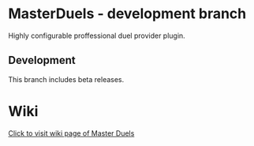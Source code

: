 # MasterDuels - development branch
Highly configurable proffessional duel provider plugin.

## Development
This branch includes beta releases.

# Wiki
[Click to visit wiki page of Master Duels](https://mrobliviate.gitbook.io/masterduels-wiki-1/)
